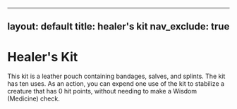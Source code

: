 
---
layout: default
title: healer's kit
nav_exclude: true
---

# Healer's Kit

This kit is a leather pouch containing bandages, salves, and splints. The kit has ten uses. As an action, you can expend one use of the kit to stabilize a creature that has 0 hit points, without needing to make a Wisdom (Medicine) check.

